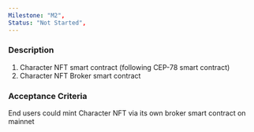```yaml
---
Milestone: "M2",
Status: "Not Started",
---
```

<!--lang:en--> 
### Description

1. Character NFT smart contract (following CEP-78 smart contract)
2. Character NFT Broker smart contract



### Acceptance Criteria
End users could mint Character NFT via its own broker smart contract on mainnet
